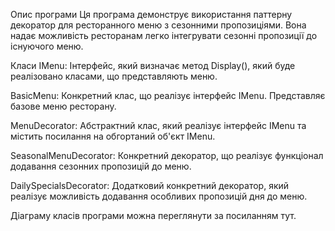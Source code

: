 Опис програми
Ця програма демонструє використання паттерну декоратор для ресторанного меню з сезонними пропозиціями. Вона надає можливість ресторанам легко інтегрувати сезонні пропозиції до існуючого меню.

Класи
IMenu: Інтерфейс, який визначає метод Display(), який буде реалізовано класами, що представляють меню.

BasicMenu: Конкретний клас, що реалізує інтерфейс IMenu. Представляє базове меню ресторану.

MenuDecorator: Абстрактний клас, який реалізує інтерфейс IMenu та містить посилання на обгортаний об'єкт IMenu.

SeasonalMenuDecorator: Конкретний декоратор, що реалізує функціонал додавання сезонних пропозицій до меню.

DailySpecialsDecorator: Додатковий конкретний декоратор, який реалізує можливість додавання особливих пропозицій дня до меню.

Діаграму класів програми можна переглянути за посиланням тут.
